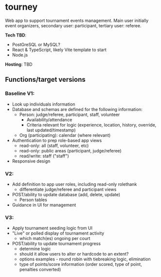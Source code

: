 # tourney
Web app to support tournament events management. Main user initially event organizers, secondary user: participant, tertiary user: referee.

**Tech TBD**: 
- PostGreSQL or MySQL?
- React & TypeScript, likely Vite template to start
- Node.js

**Hosting**: TBD

## Functions/target versions
### Baseline V1:
- Look up individuals information
- Database and schemas are defined for the following information:
  - Person: judge/referee, participant, staff, volunteer
    - Availability/attendance
    - Criteria relevant for logic (experience, location, history, override, last updated/timestamp)
  - Org (participating): calendar (where relevant)
- Authentication to prep role-based app views
  - read-only: all (staff, volunteer, etc)
  - read-only: public areas (participant, judge/referee)
  - read/write: staff ("staff")
- Responsive design

### V2:

- Add definition to app user roles, including read-only rolethank
  - differentiate judge/referee and participant views
- POST/ability to update database (add, delete, update)
  - Person tables
- Guidance in UI for management

### V3:
- Apply tournament seeding logic from UI
- "Live" or polled display of tournament activity
  - which match(es) ongoing per court
- POST/ability to update tournament progress
  - determine logic
  - should it allow users to alter or hardcode to an extent?
  - options examples - round robin with tiebreaking logic, elimination
  - type of points/score information (order scored, type of point, penalties converted)
 





 
  


